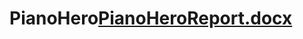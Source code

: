 # PianoHero[PianoHeroReport.docx](https://github.com/bobbyyy57/PianoHero/files/10224814/PianoHeroReport.docx)

